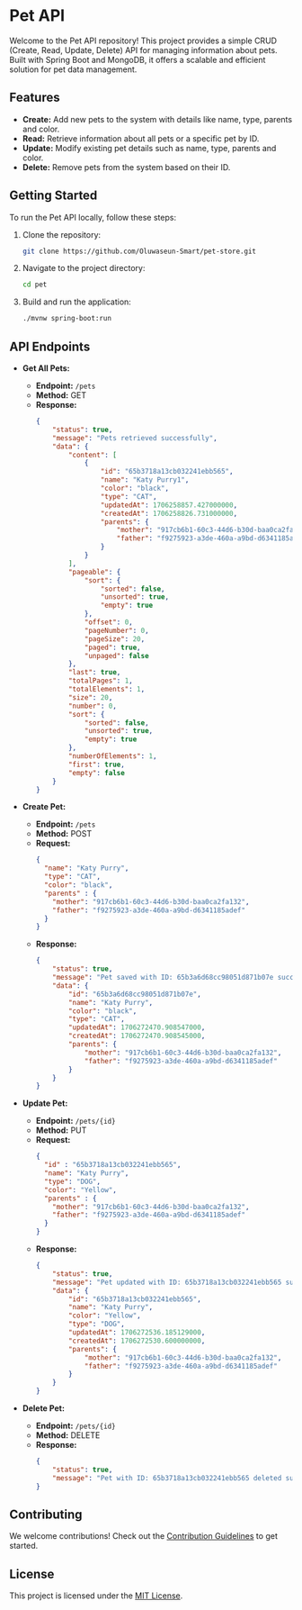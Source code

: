 # Pet API
Welcome to the Pet API repository! This project provides a simple CRUD (Create, Read, Update, Delete) API for managing information about pets. Built with Spring Boot and MongoDB, it offers a scalable and efficient solution for pet data management.

## Features

- **Create:** Add new pets to the system with details like name, type, parents and color.
- **Read:** Retrieve information about all pets or a specific pet by ID.
- **Update:** Modify existing pet details such as name, type, parents and color.
- **Delete:** Remove pets from the system based on their ID.

## Getting Started

To run the Pet API locally, follow these steps:

1. Clone the repository:

   ```bash
   git clone https://github.com/Oluwaseun-Smart/pet-store.git
   ```

2. Navigate to the project directory:

   ```bash
   cd pet
   ```

3. Build and run the application:

   ```bash
   ./mvnw spring-boot:run
   ```

## API Endpoints

- **Get All Pets:**
  - **Endpoint:** `/pets`
  - **Method:** GET
  - **Response:**
    ```json
    {
        "status": true,
        "message": "Pets retrieved successfully",
        "data": {
            "content": [
                {
                    "id": "65b3718a13cb032241ebb565",
                    "name": "Katy Purry1",
                    "color": "black",
                    "type": "CAT",
                    "updatedAt": 1706258857.427000000,
                    "createdAt": 1706258826.731000000,
                    "parents": {
                        "mother": "917cb6b1-60c3-44d6-b30d-baa0ca2fa132",
                        "father": "f9275923-a3de-460a-a9bd-d6341185adef"
                    }
                }
            ],
            "pageable": {
                "sort": {
                    "sorted": false,
                    "unsorted": true,
                    "empty": true
                },
                "offset": 0,
                "pageNumber": 0,
                "pageSize": 20,
                "paged": true,
                "unpaged": false
            },
            "last": true,
            "totalPages": 1,
            "totalElements": 1,
            "size": 20,
            "number": 0,
            "sort": {
                "sorted": false,
                "unsorted": true,
                "empty": true
            },
            "numberOfElements": 1,
            "first": true,
            "empty": false
        }
    }
    ```

- **Create Pet:**
  - **Endpoint:** `/pets`
  - **Method:** POST
  - **Request:**
    ```json
    {
      "name": "Katy Purry",
      "type": "CAT",
      "color": "black",
      "parents" : {
        "mother": "917cb6b1-60c3-44d6-b30d-baa0ca2fa132",
        "father": "f9275923-a3de-460a-a9bd-d6341185adef"
      }
    }
    ```
  - **Response:**
    ```json
    {
        "status": true,
        "message": "Pet saved with ID: 65b3a6d68cc98051d871b07e successfully!!!",
        "data": {
            "id": "65b3a6d68cc98051d871b07e",
            "name": "Katy Purry",
            "color": "black",
            "type": "CAT",
            "updatedAt": 1706272470.908547000,
            "createdAt": 1706272470.908545000,
            "parents": {
                "mother": "917cb6b1-60c3-44d6-b30d-baa0ca2fa132",
                "father": "f9275923-a3de-460a-a9bd-d6341185adef"
            }
        }
    }
    ```

- **Update Pet:**
  - **Endpoint:** `/pets/{id}`
  - **Method:** PUT
  - **Request:**
    ```json
    {
      "id" : "65b3718a13cb032241ebb565",
      "name": "Katy Purry",
      "type": "DOG",
      "color": "Yellow",
      "parents" : {
        "mother": "917cb6b1-60c3-44d6-b30d-baa0ca2fa132",
        "father": "f9275923-a3de-460a-a9bd-d6341185adef"
      }
    }
    ```
  - **Response:**
    ```json
    {
        "status": true,
        "message": "Pet updated with ID: 65b3718a13cb032241ebb565 successfully!!!",
        "data": {
            "id": "65b3718a13cb032241ebb565",
            "name": "Katy Purry",
            "color": "Yellow",
            "type": "DOG",
            "updatedAt": 1706272536.185129000,
            "createdAt": 1706272530.600000000,
            "parents": {
                "mother": "917cb6b1-60c3-44d6-b30d-baa0ca2fa132",
                "father": "f9275923-a3de-460a-a9bd-d6341185adef"
            }
        }
    }
    ```

- **Delete Pet:**
  - **Endpoint:** `/pets/{id}`
  - **Method:** DELETE
   - **Response:**
      ```json
      {
          "status": true,
          "message": "Pet with ID: 65b3718a13cb032241ebb565 deleted successfully"
      }
      ```

## Contributing

We welcome contributions! Check out the [Contribution Guidelines](CONTRIBUTING.md) to get started.

## License

This project is licensed under the [MIT License](LICENSE).